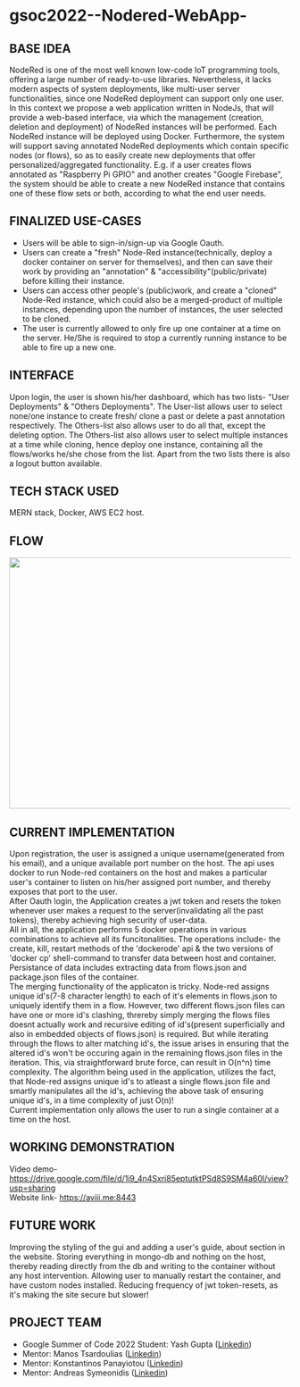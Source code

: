 # gsoc2022--Nodered-WebApp-

## BASE IDEA
NodeRed is one of the most well known low-code IoT programming tools, offering a large number of ready-to-use libraries. Nevertheless, it lacks modern aspects of system deployments, like multi-user server functionalities, since one NodeRed deployment can support only one user. In this context we propose a web application written in NodeJs, that will provide a web-based interface, via which the management (creation, deletion and deployment) of NodeRed instances will be performed. Each NodeRed instance will be deployed using Docker. Furthermore, the system will support saving annotated NodeRed deployments which contain specific nodes (or flows), so as to easily create new deployments that offer personalized/aggregated functionality. E.g. if a user creates flows annotated as "Raspberry Pi GPIO" and another creates "Google Firebase", the system should be able to create a new NodeRed instance that contains one of these flow sets or both, according to what the end user needs.

## FINALIZED USE-CASES
<ul>
<li>Users will be able to sign-in/sign-up via Google Oauth.</li>
<li>Users can create a "fresh" Node-Red instance(technically, deploy a docker container on server for themselves), and then can save their work by providing an "annotation" & "accessibility"(public/private) before killing their instance.</li>
<li>Users can access other people's (public)work, and create a "cloned" Node-Red instance, which could also be a merged-product of multiple instances, depending upon the number of instances, the user selected to be cloned.</li>
<li>The user is currently allowed to only fire up one container at a time on the server. He/She is required to stop a currently running instance to be able to fire up a new one.</li> 
</ul>

## INTERFACE
Upon login, the user is shown his/her dashboard, which has two lists- "User Deployments" & "Others Deployments". The User-list allows user to select none/one instance to create fresh/ clone a past or delete a past annotation respectively. The Others-list also allows user to do all that, except the deleting option. The Others-list also allows user to select multiple instances at a time while cloning, hence deploy one instance, containing all the flows/works he/she chose from the list. Apart from the two lists there is also a logout button available.

## TECH STACK USED
MERN stack, Docker, AWS EC2 host.

## FLOW
<img src="https://user-images.githubusercontent.com/89726452/190868986-510bde50-fcce-48a9-adf0-fa3be7e76609.jpeg" width="835" height="450" style="display: block;margin-left: auto;margin-right: auto;">

## CURRENT IMPLEMENTATION
Upon registration, the user is assigned a unique username(generated from his email), and a unique available port number on the host. The api uses docker to run Node-red containers on the host and makes a particular user's container to listen on his/her assigned port number, and thereby exposes that port to the user.<br/>After Oauth login, the Application creates a jwt token and resets the token whenever user makes a request to the server(invalidating all the past tokens), thereby achieving high security of user-data.<br/>All in all, the application performs 5 docker operations in various combinations to achieve all its funcitonalities. The operations include- the create, kill, restart methods of the 'dockerode' api & the two versions of 'docker cp' shell-command to transfer data between host and container. Persistance of data includes extracting data from flows.json and package.json files of the container.<br/>The merging functionality of the applicaton is tricky. Node-red assigns unique id's(7-8 character length) to each of it's elements in flows.json to uniquely identify them in a flow. However, two different flows.json files can have one or more id's clashing, threreby simply merging the flows files doesnt actually work and recursive editing of id's(present superficially and also in embedded objects of flows.json) is required. But while iterating through the flows to alter matching id's, the issue arises in ensuring that the altered id's won't be  occuring again in the remaining flows.json files in the iteration. This, via straightforward brute force, can result in O(n^n) time complexity. The algorithm being used in the application, utilizes the fact, that Node-red assigns unique id's to atleast a single flows.json file and smartly manipulates all the id's, achieving the above task of ensuring unique id's, in a time complexity of just O(n)!<br/>Current implementation only allows the user to run a single container at a time on the host.  

## WORKING DEMONSTRATION
Video demo- https://drive.google.com/file/d/1i9_4n4Sxri85eptutktPSd8S9SM4a60l/view?usp=sharing <br/> Website link- https://aviii.me:8443

## FUTURE WORK
Improving the styling of the gui and adding a user's guide, about section in the website. Storing everything in mongo-db and nothing on the host, thereby reading directly from the db and writing to the container without any host intervention. Allowing user to manually restart the container, and have custom nodes installed. Reducing frequency of jwt token-resets, as it's making the site secure but slower!

## PROJECT TEAM
<ul>
<li>Google Summer of Code 2022 Student: Yash Gupta (<a href="https://www.linkedin.com/in/yash-gupta-98a9b1205/">Linkedin</a>)</li><li>Mentor: Manos Tsardoulias (<a href="https://www.linkedin.com/in/manos-tsardoulias-435a7a24/?originalSubdomain=gr">Linkedin</a>)</li><li>Mentor: Konstantinos Panayiotou (<a href="https://www.linkedin.com/in/konstantinos-panayiotou-b8111675/?originalSubdomain=gr">Linkedin</a>)</li><li>Mentor: Andreas Symeonidis (<a href="https://www.linkedin.com/in/andreas-symeonidis-3455843/?originalSubdomain=gr">Linkedin</a>)</li>
</ul>
